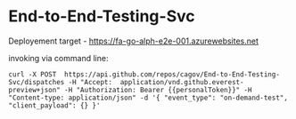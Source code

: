 # End-to-End-Testing-Svc

Deployement target - https://fa-go-alph-e2e-001.azurewebsites.net

invoking via command line:

```
curl -X POST  https://api.github.com/repos/cagov/End-to-End-Testing-Svc/dispatches -H "Accept:  application/vnd.github.everest-preview+json" -H "Authorization: Bearer {{personalToken}}" -H "Content-type: application/json" -d '{ "event_type": "on-demand-test", "client_payload": {} }'
```